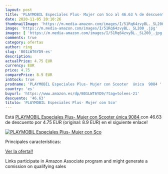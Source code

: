 ```yaml
---
layout: post
title: 'PLAYMOBIL Especiales Plus- Mujer con Sco al 46.63 % de descuento'
date: 2020-11-05 20:10:26
thumbnailImage: 'https://m.media-amazon.com/images/I/51Rq64zvyBL._SL200_.jpg'
image: 'https://m.media-amazon.com/images/I/51Rq64zvyBL._SL200_.jpg'
images: [ 'https://m.media-amazon.com/images/I/51Rq64zvyBL._SL200_.jpg' ]
comments: true
category: ofertas
author: ring
slug: 'B01LWT6YD9-es'
description:
actualPrice: 4.75 EUR
currency: EUR
price: 4.75
comparePrice: 8.9 EUR
inStock: true
prodname: 'PLAYMOBIL Especiales Plus- Mujer con Scooter  única  9084 '
country: 'es'
buyurl: 'https://www.amazon.es/dp/B01LWT6YD9/?tag=tolees-21'
descuento: '46.63'
titulo: 'PLAYMOBIL Especiales Plus- Mujer con Sco'
---
```


Está [PLAYMOBIL Especiales Plus- Mujer con Scooter  única  9084 ](https://www.amazon.es/dp/B01LWT6YD9/?tag=tolees-21) con 46.63 de descuento por 4.75 EUR (original: 8.9 EUR) en el siguiente enlace!

[![PLAYMOBIL Especiales Plus- Mujer con Sco](https://m.media-amazon.com/images/I/51Rq64zvyBL._SL200_.jpg)](https://www.amazon.es/dp/B01LWT6YD9/?tag=tolees-21)

Principales características:


[Ver la oferta!!](https://www.amazon.es/dp/B01LWT6YD9/?tag=tolees-21)

Links participate in Amazon Associate program and might generate a comission on qualifying sales


